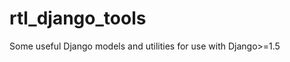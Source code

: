 rtl_django_tools
================

Some useful Django models and utilities for use with Django>=1.5
